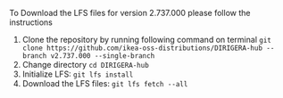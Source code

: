 To Download the LFS files for version 2.737.000 please follow the instructions

1. Clone the repository by running following command on terminal `git clone https://github.com/ikea-oss-distributions/DIRIGERA-hub --branch v2.737.000 --single-branch`
4. Change directory `cd DIRIGERA-hub`
5. Initialize LFS: `git lfs install`
6. Download the LFS files: `git lfs fetch --all`
